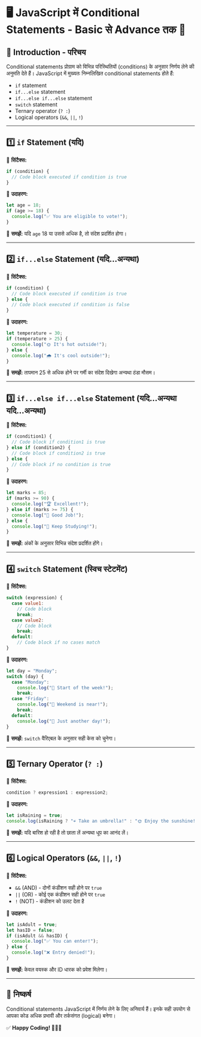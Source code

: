 # 🖥️ JavaScript में Conditional Statements - Basic से Advance तक 🚀

## 📌 Introduction - परिचय
Conditional statements प्रोग्राम को विभिन्न परिस्थितियों (conditions) के अनुसार निर्णय लेने की अनुमति देते हैं। JavaScript में मुख्यतः निम्नलिखित conditional statements होते हैं:

- `if` statement
- `if...else` statement
- `if...else if...else` statement
- `switch` statement
- Ternary operator (`? :`)
- Logical operators (`&&`, `||`, `!`)

---

## 1️⃣ `if` Statement (यदि)
📢 **सिंटैक्स:**
```js
if (condition) {
  // Code block executed if condition is true
}
```
📝 **उदाहरण:**
```js
let age = 18;
if (age >= 18) {
  console.log("✅ You are eligible to vote!");
}
```
🔎 **समझें:** यदि `age` 18 या उससे अधिक है, तो संदेश प्रदर्शित होगा।

---

## 2️⃣ `if...else` Statement (यदि...अन्यथा)
📢 **सिंटैक्स:**
```js
if (condition) {
  // Code block executed if condition is true
} else {
  // Code block executed if condition is false
}
```
📝 **उदाहरण:**
```js
let temperature = 30;
if (temperature > 25) {
  console.log("🌞 It's hot outside!");
} else {
  console.log("🌧️ It's cool outside!");
}
```
🔎 **समझें:** तापमान 25 से अधिक होने पर गर्मी का संदेश दिखेगा अन्यथा ठंडा मौसम।

---

## 3️⃣ `if...else if...else` Statement (यदि...अन्यथा यदि...अन्यथा)
📢 **सिंटैक्स:**
```js
if (condition1) {
  // Code block if condition1 is true
} else if (condition2) {
  // Code block if condition2 is true
} else {
  // Code block if no condition is true
}
```
📝 **उदाहरण:**
```js
let marks = 85;
if (marks >= 90) {
  console.log("🏆 Excellent!");
} else if (marks >= 75) {
  console.log("👏 Good Job!");
} else {
  console.log("📖 Keep Studying!");
}
```
🔎 **समझें:** अंकों के अनुसार विभिन्न संदेश प्रदर्शित होंगे।

---

## 4️⃣ `switch` Statement (स्विच स्टेटमेंट)
📢 **सिंटैक्स:**
```js
switch (expression) {
  case value1:
    // Code block
    break;
  case value2:
    // Code block
    break;
  default:
    // Code block if no cases match
}
```
📝 **उदाहरण:**
```js
let day = "Monday";
switch (day) {
  case "Monday":
    console.log("📅 Start of the week!");
    break;
  case "Friday":
    console.log("🎉 Weekend is near!");
    break;
  default:
    console.log("📆 Just another day!");
}
```
🔎 **समझें:** `switch` वैरिएबल के अनुसार सही केस को चुनेगा।

---

## 5️⃣ Ternary Operator (`? :`)
📢 **सिंटैक्स:**
```js
condition ? expression1 : expression2;
```
📝 **उदाहरण:**
```js
let isRaining = true;
console.log(isRaining ? "☔ Take an umbrella!" : "🌞 Enjoy the sunshine!");
```
🔎 **समझें:** यदि बारिश हो रही है तो छाता लें अन्यथा धूप का आनंद लें।

---

## 6️⃣ Logical Operators (`&&`, `||`, `!`)
📢 **सिंटैक्स:**
- `&&` (AND) - दोनों कंडीशन सही होने पर `true`
- `||` (OR) - कोई एक कंडीशन सही होने पर `true`
- `!` (NOT) - कंडीशन को उलट देता है

📝 **उदाहरण:**
```js
let isAdult = true;
let hasID = false;
if (isAdult && hasID) {
  console.log("✅ You can enter!");
} else {
  console.log("❌ Entry denied!");
}
```
🔎 **समझें:** केवल वयस्क और ID धारक को प्रवेश मिलेगा।

---

## 🎯 निष्कर्ष
Conditional statements JavaScript में निर्णय लेने के लिए अनिवार्य हैं। इनके सही उपयोग से आपका कोड अधिक प्रभावी और तर्कसंगत (logical) बनेगा।

✅ **Happy Coding! 👨‍💻🚀**
